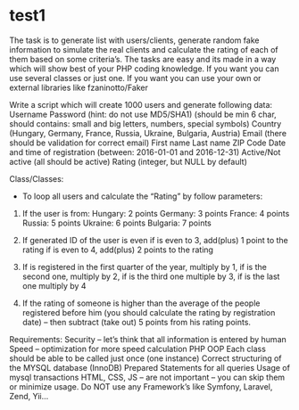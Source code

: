 # test1
The task is to generate list with users/clients, generate random fake information to simulate the real clients and calculate the rating of each of them based on some criteria’s.
The tasks are easy and its made in a way which will show best of your PHP coding knowledge. If you want you can use several classes or just one.
If you want you can use your own or external libraries like fzaninotto/Faker


Write a script which will create 1000 users and generate following data:
Username
Password (hint: do not use MD5/SHA1) (should be min 6 char, should contains: small and big letters, numbers, special symbols)
Country (Hungary, Germany, France, Russia, Ukraine, Bulgaria, Austria)
Email (there should be validation for correct email)
First name
Last name
ZIP Code
Date and time of registration (between: 2016-01-01 and 2016-12-31)
Active/Not active (all should be active)
Rating (integer, but NULL by default)

Class/Classes:
- To loop all users and calculate the “Rating” by follow parameters:
1) If the user is from:
Hungary: 2 points
Germany: 3 points
France: 4 points
Russia: 5 points
Ukraine: 6 points
Bulgaria: 7 points

2) If generated ID of the user is even 
if is even to 3, add(plus) 1 point to the rating
if is even to 4, add(plus) 2 points to the rating


3)  If is registered in the first quarter of the year, multiply by 1, if is the second one, multiply by 2, if is the third one multiple by 3, if is the last one multiply by 4

4) If the rating of someone is higher than the average of the people registered before him (you should calculate the rating by registration date) – then subtract (take out) 5 points from his rating points.



Requirements:
Security – let’s think that all information is entered by human
Speed – optimization for more speed calculation
PHP OOP
Each class should be able to be called just once (one instance)
Correct structuring of the MYSQL database (InnoDB)
Prepared Statements for all queries
Usage of  mysql transactions
HTML, CSS, JS – are not important – you can skip them or minimize usage.
Do NOT use any Framework’s like Symfony, Laravel, Zend, Yii…
